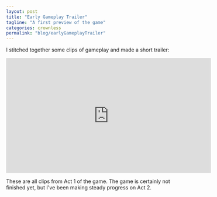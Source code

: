 ```yaml
---
layout: post
title: "Early Gameplay Trailer"
tagline: "A first preview of the game"
categories: crownless 
permalink: "blog/earlyGameplayTrailer"
---
```

I stitched together some clips of gameplay and made a short trailer:

<p align="center">
<iframe width="560" height="315" src="https://www.youtube.com/embed/_pgQOT84oTQ" title="YouTube video player" frameborder="0" allow="accelerometer; autoplay; clipboard-write; encrypted-media; gyroscope; picture-in-picture" allowfullscreen></iframe>
</p>

These are all clips from Act 1 of the game. The game is certainly not finished yet, but I've been making steady progress on Act 2.
